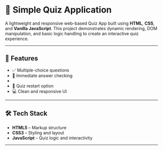 # 🧠 Simple Quiz Application

A lightweight and responsive web-based Quiz App built using **HTML**, **CSS**, and **Vanilla JavaScript**. This project demonstrates dynamic rendering, DOM manipulation, and basic logic handling to create an interactive quiz experience.

---

## 🚀 Features

- ✅ Multiple-choice questions
- 🧠 Immediate answer checking
-
- 🔁 Quiz restart option
- 💻 Clean and responsive UI

---


## 🛠️ Tech Stack

- **HTML5** – Markup structure
- **CSS3** – Styling and layout
- **JavaScript** – Quiz logic and interactivity

---



